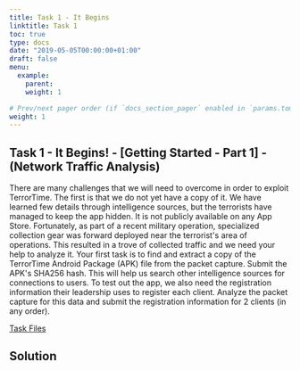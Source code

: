 ```yaml
---
title: Task 1 - It Begins
linktitle: Task 1
toc: true
type: docs
date: "2019-05-05T00:00:00+01:00"
draft: false
menu:
  example:
    parent: 
    weight: 1

# Prev/next pager order (if `docs_section_pager` enabled in `params.toml`)
weight: 1
---
```


## Task 1 - It Begins! - [Getting Started - Part 1] - (Network Traffic Analysis)

There are many challenges that we will need to overcome in order to exploit TerrorTime. The first is that we do not yet have a copy of it. We have learned few details through intelligence sources, but the terrorists have managed to keep the app hidden. It is not publicly available on any App Store. Fortunately, as part of a recent military operation, specialized collection gear was forward deployed near the terrorist's area of operations. This resulted in a trove of collected traffic and we need your help to analyze it. Your first task is to find and extract a copy of the TerrorTime Android Package (APK) file from the packet capture. Submit the APK's SHA256 hash. This will help us search other intelligence sources for connections to users. To test out the app, we also need the registration information their leadership uses to register each client. Analyze the packet capture for this data and submit the registration information for 2 clients (in any order).

[Task Files](https://codebreaker.ltsnet.net/files/task1/terrortime.pcapng?1593563870)

## Solution



